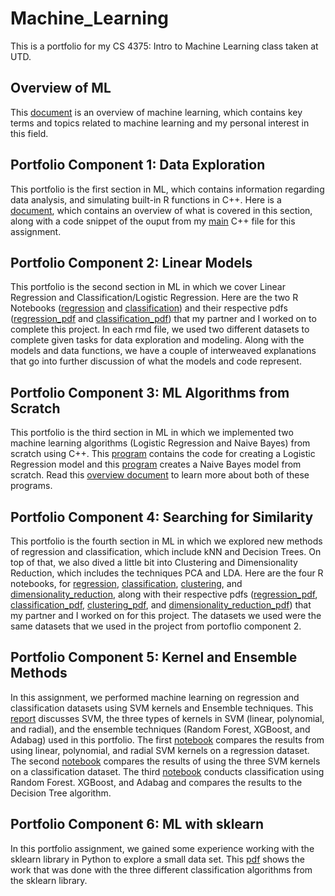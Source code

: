 # Machine_Learning
This is a portfolio for my CS 4375: Intro to Machine Learning class taken at UTD.

## Overview of ML
This [document](Overview_of_ML.pdf) is an overview of machine learning, which contains key terms and topics related to machine learning and my personal interest in this field.

## Portfolio Component 1: Data Exploration
This portfolio is the first section in ML, which contains information regarding data analysis, and simulating built-in R functions in C++. Here is a [document](./Data_Exploration/C++_Data_Exploration.pdf), which contains an overview of what is covered in this section, along with a code snippet of the ouput from my [main](./Data_Exploration/data_exploration.cpp) C++ file for this assignment. 

## Portfolio Component 2: Linear Models
This portfolio is the second section in ML in which we cover Linear Regression and Classification/Logistic Regression. Here are the two R Notebooks ([regression](./Linear_Models/Regression.Rmd) and [classification](./Linear_Models/Classification.Rmd)) and their respective pdfs ([regression_pdf](./Linear_Models/Regression.pdf) and [classification_pdf](./Linear_Models/Classification.pdf)) that my partner and I worked on to complete this project. In each rmd file, we used two different datasets to complete given tasks for data exploration and modeling. Along with the models and data functions, we have a couple of interweaved explanations that go into further discussion of what the models and code represent.

## Portfolio Component 3: ML Algorithms from Scratch
This portfolio is the third section in ML in which we implemented two machine learning algorithms (Logistic Regression and Naive Bayes) from scratch using C++. This [program](./Algorithms_from_Scratch/LogReg.cpp) contains the code for creating a Logistic Regression model and this [program](./Algorithms_from_Scratch/NaiveBayes.cpp) creates a Naive Bayes model from scratch. Read this [overview document](./Algorithms_from_Scratch/ML_Algorithms_from_Scratch.pdf) to learn more about both of these programs.

## Portfolio Component 4: Searching for Similarity
This portfolio is the fourth section in ML in which we explored new methods of regression and classification, which include kNN and Decision Trees. On top of that, we also dived a little bit into Clustering and Dimensionality Reduction, which includes the techniques PCA and LDA. Here are the four R notebooks, for [regression](./Searching_for_Similarity/Regression.Rmd), [classification](./Searching_for_Similarity/Classification.Rmd), [clustering](./Searching_for_Similarity/Clustering.Rmd), and [dimensionality_reduction](./Searching_for_Similarity/Dimensionality_Reduction.Rmd), along with their respective pdfs ([regression_pdf](./Searching_for_Similarity/Regression.pdf), [classification_pdf](./Searching_for_Similarity/Classification.pdf), [clustering_pdf](./Searching_for_Similarity/Clustering.pdf), and [dimensionality_reduction_pdf](./Searching_for_Similarity/Dimensionality_Reduction.pdf)) that my partner and I worked on for this project. The datasets we used were the same datasets that we used in the project from portoflio component 2.

## Portfolio Component 5: Kernel and Ensemble Methods
In this assignment, we performed machine learning on regression and classification datasets using SVM kernels and Ensemble techniques. This [report](./Kernel_and_Ensemble_Methods/Narrative.pdf) discusses SVM, the three types of kernels in SVM (linear, polynomial, and radial), and the ensemble techniques (Random Forest, XGBoost, and Adabag) used in this portfolio. The first [notebook](./Kernel_and_Ensemble_Methods/Regression.pdf) compares the results from using linear, polynomial, and radial SVM kernels on a regression dataset. The second [notebook](./Kernel_and_Ensemble_Methods/Classification.pdf) compares the results of using the three SVM kernels on a classification dataset. The third [notebook](./Kernel_and_Ensemble_Methods/Ensemble.pdf) conducts classification using Random Forest. XGBoost, and Adabag and compares the results to the Decision Tree algorithm.

## Portfolio Component 6: ML with sklearn
In this portfolio assignment, we gained some experience working with the sklearn library in Python to explore a small data set. This [pdf](./ML_with_sklearn/ml_with_sklearn.pdf) shows the work that was done with the three different classification algorithms from the sklearn library. 
